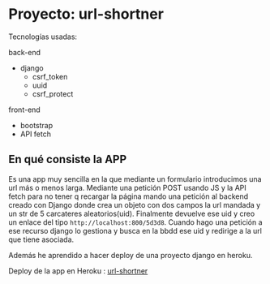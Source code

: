 # Proyecto: url-shortner

Tecnologías usadas:

back-end

- django
  - csrf_token
  - uuid
  - csrf_protect

front-end

- bootstrap
- API fetch

## En qué consiste la APP

Es una app muy sencilla en la que mediante un formulario introducimos una url más o menos larga. 
Mediante una petición POST usando JS y la API fetch para no tener q recargar la página mando una 
petición al backend creado con Django donde crea un objeto con dos campos la url mandada y un str
 de 5 carcateres aleatorios(uid).
Finalmente devuelve ese uid y creo un enlace del tipo `http://localhost:800/5d3d8`. Cuando hago una petición a ese recurso django lo gestiona y busca en la bbdd ese uid y redirige a la url que tiene asociada.

Además he aprendido a hacer deploy de una proyecto django en heroku.

Deploy de la app en Heroku : [url-shortner](https://url-shortner-django-project.herokuapp.com/)
